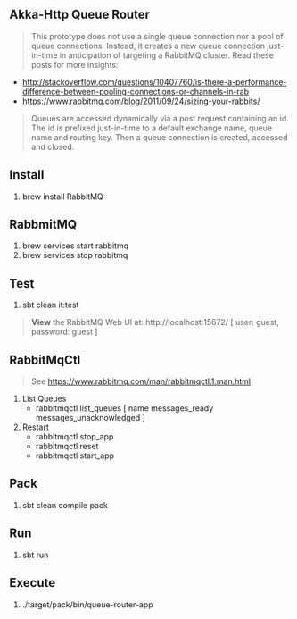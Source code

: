 Akka-Http Queue Router
----------------------
>This prototype does not use a single queue connection nor a pool of queue connections.
Instead, it creates a new queue connection just-in-time in anticipation of targeting a
RabbitMQ cluster. Read these posts for more insights:

* http://stackoverflow.com/questions/10407760/is-there-a-performance-difference-between-pooling-connections-or-channels-in-rab
* https://www.rabbitmq.com/blog/2011/09/24/sizing-your-rabbits/

>Queues are accessed dynamically via a post request containing an id. The id is prefixed
just-in-time to a default exchange name, queue name and routing key. Then a queue connection
is created, accessed and closed.

Install
-------
1. brew install RabbitMQ

RabbmitMQ
---------
1. brew services start rabbitmq
2. brew services stop rabbitmq

Test
----
1. sbt clean it:test
>**View** the RabbitMQ Web UI at: http://localhost:15672/  [ user: guest, password: guest ]

RabbitMqCtl
-----------
>See https://www.rabbitmq.com/man/rabbitmqctl.1.man.html

1. List Queues
   * rabbitmqctl list_queues [ name messages_ready messages_unacknowledged ]
2. Restart
   * rabbitmqctl stop_app
   * rabbitmqctl reset
   * rabbitmqctl start_app

Pack
----
1. sbt clean compile pack

Run
---
1. sbt run

Execute
-------
1. ./target/pack/bin/queue-router-app